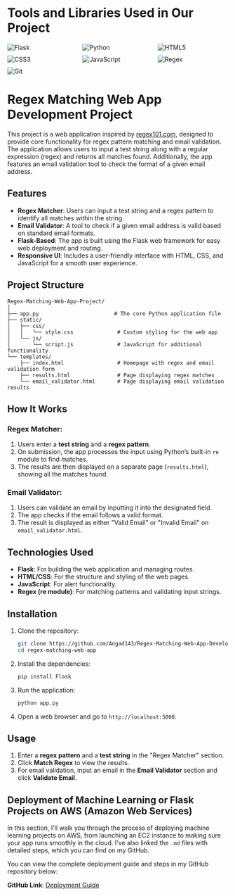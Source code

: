 # **Tools and Libraries Used in Our Project**

<div style="display: flex; flex-wrap: wrap; gap: 10px;">
  <img src="https://img.shields.io/badge/Flask-000000?style=flat&logo=flask&logoColor=white" alt="Flask" style="flex: 1 1 30%;">
  <img src="https://img.shields.io/badge/Python-3776AB?style=flat&logo=python&logoColor=white" alt="Python" style="flex: 1 1 30%;">
  <img src="https://img.shields.io/badge/HTML5-E34F26?style=flat&logo=html5&logoColor=white" alt="HTML5" style="flex: 1 1 30%;">
  <img src="https://img.shields.io/badge/CSS3-1572B6?style=flat&logo=css3&logoColor=white" alt="CSS3" style="flex: 1 1 30%;">
  <img src="https://img.shields.io/badge/JavaScript-F7DF1E?style=flat&logo=javascript&logoColor=black" alt="JavaScript" style="flex: 1 1 30%;">
  <img src="https://img.shields.io/badge/Regex-00427E?style=flat&logo=regex&logoColor=white" alt="Regex" style="flex: 1 1 30%;">
  <img src="https://img.shields.io/badge/Git-F05032?style=flat&logo=git&logoColor=white" alt="Git" style="flex: 1 1 30%;">
</div>

# Regex Matching Web App Development Project

This project is a web application inspired by [regex101.com](https://regex101.com), designed to provide core functionality for regex pattern matching and email validation. The application allows users to input a test string along with a regular expression (regex) and returns all matches found. Additionally, the app features an email validation tool to check the format of a given email address.

## Features
- **Regex Matcher**: Users can input a test string and a regex pattern to identify all matches within the string.
- **Email Validator**: A tool to check if a given email address is valid based on standard email formats.
- **Flask-Based**: The app is built using the Flask web framework for easy web deployment and routing.
- **Responsive UI**: Includes a user-friendly interface with HTML, CSS, and JavaScript for a smooth user experience.
  
## Project Structure
```
Regex-Matching-Web-App-Project/
│
├── app.py                        # The core Python application file
├── static/
│   ├── css/
│   │   └── style.css              # Custom styling for the web app
│   └── js/
│       └── script.js              # JavaScript for additional functionality
└── templates/
    ├── index.html                 # Homepage with regex and email validation form
    ├── results.html               # Page displaying regex matches
    └── email_validator.html       # Page displaying email validation results
```

## How It Works

### Regex Matcher:
1. Users enter a **test string** and a **regex pattern**.
2. On submission, the app processes the input using Python’s built-in `re` module to find matches.
3. The results are then displayed on a separate page (`results.html`), showing all the matches found.

### Email Validator:
1. Users can validate an email by inputting it into the designated field.
2. The app checks if the email follows a valid format.
3. The result is displayed as either "Valid Email" or "Invalid Email" on `email_validator.html`.

## Technologies Used
- **Flask**: For building the web application and managing routes.
- **HTML/CSS**: For the structure and styling of the web pages.
- **JavaScript**: For alert functionality.
- **Regex (re module)**: For matching patterns and validating input strings.

## Installation

1. Clone the repository:
   ```bash
   git clone https://github.com/Angad143/Regex-Matching-Web-App-Development-Project.git
   cd regex-matching-web-app
   ```

2. Install the dependencies:
   ```bash
   pip install Flask
   ```

3. Run the application:
   ```bash
   python app.py
   ```

4. Open a web browser and go to `http://localhost:5000`.

## Usage
1. Enter a **regex pattern** and a **test string** in the "Regex Matcher" section.
2. Click **Match Regex** to view the results.
3. For email validation, input an email in the **Email Validator** section and click **Validate Email**.

## Deployment of Machine Learning or Flask Projects on AWS (Amazon Web Services)

In this section, I'll walk you through the process of deploying machine learning projects on AWS, from launching an EC2 instance to making sure your app runs smoothly in the cloud. I've also linked the `.md` files with detailed steps, which you can find on my GitHub.

You can view the complete deployment guide and steps in my GitHub repository below:

**GitHub Link**: [Deployment Guide](https://github.com/Angad143/Regex-Matching-Web-App-Development-Project/blob/main/Deployment_of_flask_project.md)
